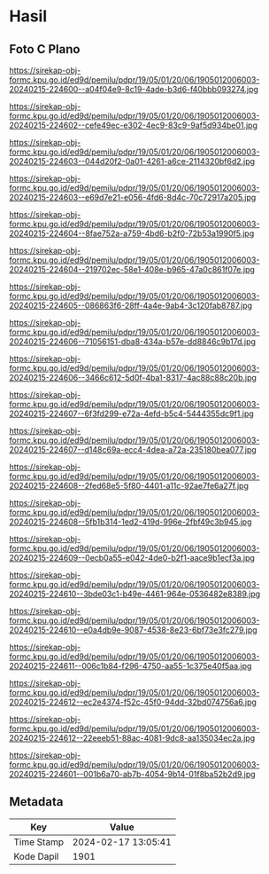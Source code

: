 # Hasil

## Foto C Plano

https://sirekap-obj-formc.kpu.go.id/ed9d/pemilu/pdpr/19/05/01/20/06/1905012006003-20240215-224600--a04f04e9-8c19-4ade-b3d6-f40bbb093274.jpg

https://sirekap-obj-formc.kpu.go.id/ed9d/pemilu/pdpr/19/05/01/20/06/1905012006003-20240215-224602--cefe49ec-e302-4ec9-83c9-9af5d934be01.jpg

https://sirekap-obj-formc.kpu.go.id/ed9d/pemilu/pdpr/19/05/01/20/06/1905012006003-20240215-224603--044d20f2-0a01-4261-a6ce-2114320bf6d2.jpg

https://sirekap-obj-formc.kpu.go.id/ed9d/pemilu/pdpr/19/05/01/20/06/1905012006003-20240215-224603--e69d7e21-e056-4fd6-8d4c-70c72917a205.jpg

https://sirekap-obj-formc.kpu.go.id/ed9d/pemilu/pdpr/19/05/01/20/06/1905012006003-20240215-224604--8fae752a-a759-4bd6-b2f0-72b53a1990f5.jpg

https://sirekap-obj-formc.kpu.go.id/ed9d/pemilu/pdpr/19/05/01/20/06/1905012006003-20240215-224604--219702ec-58e1-408e-b965-47a0c861f07e.jpg

https://sirekap-obj-formc.kpu.go.id/ed9d/pemilu/pdpr/19/05/01/20/06/1905012006003-20240215-224605--086863f6-28ff-4a4e-9ab4-3c120fab8787.jpg

https://sirekap-obj-formc.kpu.go.id/ed9d/pemilu/pdpr/19/05/01/20/06/1905012006003-20240215-224606--71056151-dba8-434a-b57e-dd8846c9b17d.jpg

https://sirekap-obj-formc.kpu.go.id/ed9d/pemilu/pdpr/19/05/01/20/06/1905012006003-20240215-224606--3466c612-5d0f-4ba1-8317-4ac88c88c20b.jpg

https://sirekap-obj-formc.kpu.go.id/ed9d/pemilu/pdpr/19/05/01/20/06/1905012006003-20240215-224607--6f3fd299-e72a-4efd-b5c4-5444355dc9f1.jpg

https://sirekap-obj-formc.kpu.go.id/ed9d/pemilu/pdpr/19/05/01/20/06/1905012006003-20240215-224607--d148c69a-ecc4-4dea-a72a-235180bea077.jpg

https://sirekap-obj-formc.kpu.go.id/ed9d/pemilu/pdpr/19/05/01/20/06/1905012006003-20240215-224608--2fed68e5-5f80-4401-a11c-92ae7fe6a27f.jpg

https://sirekap-obj-formc.kpu.go.id/ed9d/pemilu/pdpr/19/05/01/20/06/1905012006003-20240215-224608--5fb1b314-1ed2-419d-996e-2fbf49c3b945.jpg

https://sirekap-obj-formc.kpu.go.id/ed9d/pemilu/pdpr/19/05/01/20/06/1905012006003-20240215-224609--0ecb0a55-e042-4de0-b2f1-aace9b1ecf3a.jpg

https://sirekap-obj-formc.kpu.go.id/ed9d/pemilu/pdpr/19/05/01/20/06/1905012006003-20240215-224610--3bde03c1-b49e-4461-964e-0536482e8389.jpg

https://sirekap-obj-formc.kpu.go.id/ed9d/pemilu/pdpr/19/05/01/20/06/1905012006003-20240215-224610--e0a4db9e-9087-4538-8e23-6bf73e3fc279.jpg

https://sirekap-obj-formc.kpu.go.id/ed9d/pemilu/pdpr/19/05/01/20/06/1905012006003-20240215-224611--006c1b84-f296-4750-aa55-1c375e40f5aa.jpg

https://sirekap-obj-formc.kpu.go.id/ed9d/pemilu/pdpr/19/05/01/20/06/1905012006003-20240215-224612--ec2e4374-f52c-45f0-94dd-32bd074756a6.jpg

https://sirekap-obj-formc.kpu.go.id/ed9d/pemilu/pdpr/19/05/01/20/06/1905012006003-20240215-224612--22eeeb51-88ac-4081-9dc8-aa135034ec2a.jpg

https://sirekap-obj-formc.kpu.go.id/ed9d/pemilu/pdpr/19/05/01/20/06/1905012006003-20240215-224601--001b6a70-ab7b-4054-9b14-01f8ba52b2d9.jpg


## Metadata

| Key        | Value               |
| ---------- | ------------------- |
| Time Stamp | 2024-02-17 13:05:41 |
| Kode Dapil | 1901                |



